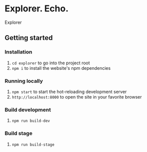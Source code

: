 # Explorer. Echo.

Explorer

## Getting started

### Installation

1. `cd explorer` to go into the project root
1. `npm i` to install the website's npm dependencies

### Running locally

1. `npm start` to start the hot-reloading development server
2. `http://localhost:8000` to open the site in your favorite browser

### Build development

1. `npm run build-dev`

### Build stage
1. `npm run build-stage`
